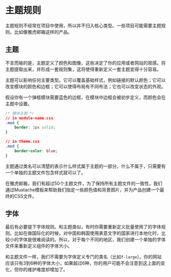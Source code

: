 # 主题规则

主题规则不经常在项目中使用，所以并不归入核心类型。一些项目可能需要主题规则，比如像雅虎邮箱这样的产品。

## 主题

不言而喻的是，主题定义了颜色和图像，这些决定了你的应用或者网站的观感。将主题提取出来，并形成一套规则集，这将使得重新定义一套主题变得十分容易。

主题可以影响任何主要类型。它可以覆盖基础样式，例如链接的默认颜色；它可以改变模块的颜色和边框；它可以使得布局有不同布法；它也可以改变状态的外观。

假设你有一个弹框模块需要蓝色的边框，在模块中边框会被初步定义，而颜色会在主题中设置。

```css
/* 模块主题 */
// in module-name.css
.mod {
    border: 1px solid;
}

// in theme.css
.mod {
    border-color: blue;
}
```

主题通过类名可以清楚的表示什么样式属于主题的一部分，什么不属于，只需要有一个单独的主题文件包含样式就可以了。

在雅虎邮箱，我们有超过50个主题文件，为了保持所有主题文件的一致性，我们通过Mustache模板来帮助我们指定一些颜色值和背景图片，并为产品创建一个最终的CSS文件。

## 字体

最后有必要提下字体规则。和主题类似，有时你需要重新定义批量使用了的字体规则。比如在做国际化的时候，对中国和韩国使用表意文字的国家进行本地化时，比较小的字体是很难阅读的。所以，对于每个不同的地区，我们创建一个单独的字体文件来重新定义组件的字体大小。

和主题文件一样，我们不需要为字体定义专门的类名（比如`f-large`）。你的网站应该只有3到6种的字体大小，如果超过6种，你的用户可能不会注意到这上面的变化，但你的维护难度却增加了。

